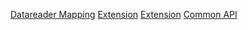<a href="https://milansanghani88.github.io/datatablesnet/datatablesnet.html">Datareader Mapping</a>
<a href="https://milansanghani88.github.io/datatablesnet/extension.html">Extension</a>
<a href="https://milansanghani88.github.io/datatablesnet/encryption.html">Extension</a>
<a href="https://milansanghani88.github.io/datatablesnet/commonapi.html">Common API</a>

